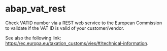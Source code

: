 # abap_vat_rest
Check VATID number via a REST web service to the European Commission to validate if the VAT ID is valid of your customer/vendor.

See also the following link:
<a href="https://ec.europa.eu/taxation_customs/vies/#/technical-information">https://ec.europa.eu/taxation_customs/vies/#/technical-information</a>.



